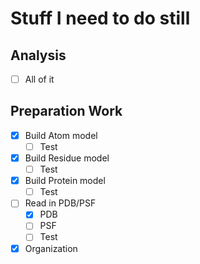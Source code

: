 # Stuff I need to do still

## Analysis

- [ ] All of it

## Preparation Work

- [x] Build Atom model
  - [ ] Test
- [x] Build Residue model
  - [ ] Test
- [x] Build Protein model
  - [ ] Test
- [ ] Read in PDB/PSF
  - [x] PDB
  - [ ] PSF
  - [ ] Test
- [x] Organization